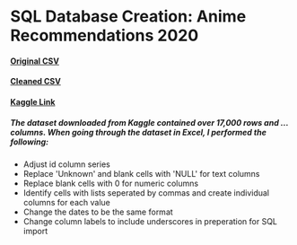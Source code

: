 # SQL Database Creation: Anime Recommendations 2020
#### [Original CSV](https://github.com/MarkMinia/Project3/blob/main/Dataset/anime.csv)
#### [Cleaned CSV](https://github.com/MarkMinia/Project3/blob/main/Dataset/anime_cleaned.csv)

#### [Kaggle Link](https://www.kaggle.com/datasets/hernan4444/anime-recommendation-database-2020)


##### The dataset downloaded from Kaggle contained over 17,000 rows and ... columns. When going through the dataset in Excel, I performed the following:
- Adjust id column series
- Replace 'Unknown' and blank cells with 'NULL' for text columns
- Replace blank cells with 0 for numeric columns
- Identify cells with lists seperated by commas and create individual columns for each value
- Change the dates to be the same format
- Change column labels to include underscores in preperation for SQL import
